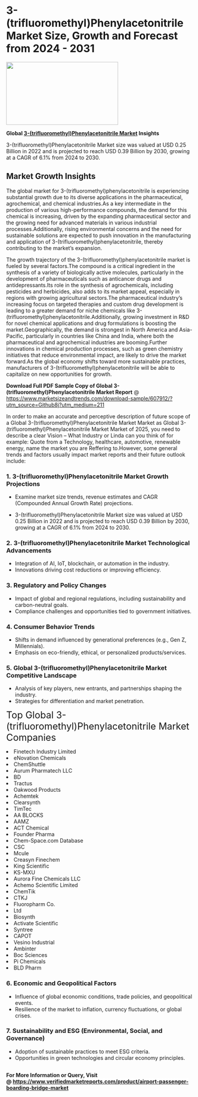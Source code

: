 <H1>3-(trifluoromethyl)Phenylacetonitrile Market Size, Growth and Forecast from 2024 - 2031</H1><img class="aligncenter size-medium wp-image-584254" src="https://thirdeyenews.in/wp-content/uploads/2024/09/Global-Market-Research-300x168.jpeg" alt="" width="300" height="168" /><p><strong>Global&nbsp;<a href="https://www.marketsizeandtrends.com/download-sample/607912/?utm_source=Github8j?utm_medium=211">3-(trifluoromethyl)Phenylacetonitrile Market</a> Insights</strong></p><p>3-(trifluoromethyl)Phenylacetonitrile Market size was valued at USD 0.25 Billion in 2022 and is projected to reach USD 0.39 Billion by 2030, growing at a CAGR of 6.1% from 2024 to 2030.</p><p><h2>Market Growth Insights</h2> The global market for 3-(trifluoromethyl)phenylacetonitrile is experiencing substantial growth due to its diverse applications in the pharmaceutical, agrochemical, and chemical industries.As a key intermediate in the production of various high-performance compounds, the demand for this chemical is increasing, driven by the expanding pharmaceutical sector and the growing need for advanced materials in various industrial processes.Additionally, rising environmental concerns and the need for sustainable solutions are expected to push innovation in the manufacturing and application of 3-(trifluoromethyl)phenylacetonitrile, thereby contributing to the market’s expansion. <p>The growth trajectory of the 3-(trifluoromethyl)phenylacetonitrile market is fueled by several factors.The compound is a critical ingredient in the synthesis of a variety of biologically active molecules, particularly in the development of pharmaceuticals such as anticancer drugs and antidepressants.Its role in the synthesis of agrochemicals, including pesticides and herbicides, also adds to its market appeal, especially in regions with growing agricultural sectors.The pharmaceutical industry’s increasing focus on targeted therapies and custom drug development is leading to a greater demand for niche chemicals like 3-(trifluoromethyl)phenylacetonitrile.Additionally, growing investment in R&D for novel chemical applications and drug formulations is boosting the market.Geographically, the demand is strongest in North America and Asia-Pacific, particularly in countries like China and India, where both the pharmaceutical and agrochemical industries are booming.Further innovations in chemical production processes, such as green chemistry initiatives that reduce environmental impact, are likely to drive the market forward.As the global economy shifts toward more sustainable practices, manufacturers of 3-(trifluoromethyl)phenylacetonitrile will be able to capitalize on new opportunities for growth.</p> </p><p><span class=""><strong>Download Full PDF Sample Copy of Global 3-(trifluoromethyl)Phenylacetonitrile Market Report</strong> @ <a href="https://www.marketsizeandtrends.com/download-sample/607912/?utm_source=Github8j?utm_medium=211" target="_blank">https://www.marketsizeandtrends.com/download-sample/607912/?utm_source=Github8j?utm_medium=211</a></span></p><p>In order to make an accurate and perceptive description of future scope of a Global&nbsp;3-(trifluoromethyl)Phenylacetonitrile Market Market as Global&nbsp;3-(trifluoromethyl)Phenylacetonitrile Market Market of 2025, you need to describe a clear Vision &ndash; What Industry or Linda can you think of for example: Quote from a Technology, healthcare, automotive, renewable energy, name the market you are Reffering to.However, some general trends and factors usually impact market reports and their future outlook include:</p><h3>1.&nbsp;<strong>3-(trifluoromethyl)Phenylacetonitrile Market Growth Projections</strong></h3><ul><li>Examine market size trends, revenue estimates and CAGR (Compounded Annual Growth Rate) projections.</li><li><p>3-(trifluoromethyl)Phenylacetonitrile Market size was valued at USD 0.25 Billion in 2022 and is projected to reach USD 0.39 Billion by 2030, growing at a CAGR of 6.1% from 2024 to 2030.</p></li></ul><h3>2.&nbsp;<strong>3-(trifluoromethyl)Phenylacetonitrile Market Technological Advancements</strong></h3><ul><li>Integration of AI, IoT, blockchain, or automation in the industry.</li><li>Innovations driving cost reductions or improving efficiency.</li></ul><h3>3.&nbsp;<strong>Regulatory and Policy Changes</strong></h3><ul><li>Impact of global and regional regulations, including sustainability and carbon-neutral goals.</li><li>Compliance challenges and opportunities tied to government initiatives.</li></ul><h3>4.&nbsp;<strong>Consumer Behavior Trends</strong></h3><ul><li>Shifts in demand influenced by generational preferences (e.g., Gen Z, Millennials).</li><li>Emphasis on eco-friendly, ethical, or personalized products/services.</li></ul><h3>5.&nbsp;<strong>Global 3-(trifluoromethyl)Phenylacetonitrile Market Competitive Landscape</strong></h3><ul><li>Analysis of key players, new entrants, and partnerships shaping the industry.</li><li>Strategies for differentiation and market penetration.</li></ul><p data-pm-slice="1 1 []"><span style="color: inherit; font-family: inherit; font-size: 25px;">Top Global 3-(trifluoromethyl)Phenylacetonitrile Market Companies</span></p><div class="" data-test-id=""><p><li>Finetech Industry Limited</li><li> eNovation Chemicals</li><li> ChemShuttle</li><li> Aurum Pharmatech LLC</li><li> BD</li><li> Tractus</li><li> Oakwood Products</li><li> Achemtek</li><li> Clearsynth</li><li> TimTec</li><li> AA BLOCKS</li><li> AAMZ</li><li> ACT Chemical</li><li> Founder Pharma</li><li> Chem-Space.com Database</li><li> CSC</li><li> Mcule</li><li> Creasyn Finechem</li><li> King Scientific</li><li> KS-MXU</li><li> Aurora Fine Chemicals LLC</li><li> Achemo Scientific Limited</li><li> ChemTik</li><li> CTKJ</li><li> Fluoropharm Co.</li><li>Ltd</li><li> Biosynth</li><li> Activate Scientific</li><li> Syntree</li><li> CAPOT</li><li> Vesino Industrial</li><li> Ambinter</li><li> Boc Sciences</li><li> Pi Chemicals</li><li> BLD Pharm</li></p></div><h3>6.&nbsp;<strong>Economic and Geopolitical Factors</strong></h3><ul><li>Influence of global economic conditions, trade policies, and geopolitical events.</li><li>Resilience of the market to inflation, currency fluctuations, or global crises.</li></ul><h3>7.&nbsp;<strong>Sustainability and ESG (Environmental, Social, and Governance)</strong></h3><ul><li>Adoption of sustainable practices to meet ESG criteria.</li><li>Opportunities in green technologies and circular economy principles.</li></ul><h2><strong style="font-size: 14px;">For More Information or Query, Visit @&nbsp;</strong><a style="background-color: #ffffff; font-size: 14px;" href="https://www.marketsizeandtrends.com/report/3-trifluoromethylphenylacetonitrile-market/" target="_blank">https://www.verifiedmarketreports.com/product/airport-passenger-boarding-bridge-market</a></h2>